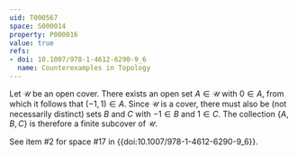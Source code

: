 ```yaml
---
uid: T000567
space: S000014
property: P000016
value: true
refs:
- doi: 10.1007/978-1-4612-6290-9_6
  name: Counterexamples in Topology
---
```


Let $\mathcal{U}$ be an open cover. There exists an open set $A \in \mathcal{U}$ with $0 \in A$, from which it follows that $(-1,1) \in A$. Since $\mathcal{U}$ is a cover, there must also be (not necessarily distinct) sets $B$ and $C$ with $-1 \in B$ and $1 \in C$. The collection $\{A, B, C\}$ is therefore a finite subcover of $\mathcal{U}$.

See item #2 for space #17 in {{doi:10.1007/978-1-4612-6290-9_6}}.
